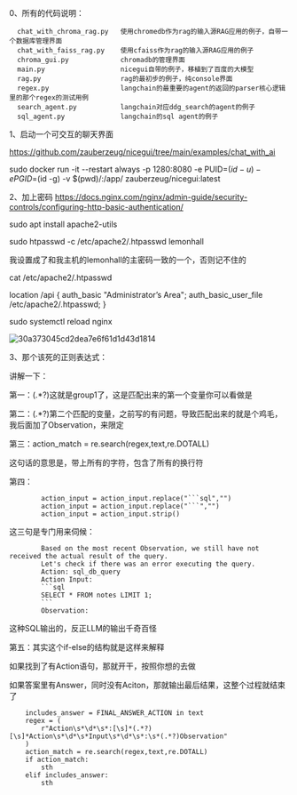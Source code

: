 
0、所有的代码说明：

      chat_with_chroma_rag.py   使用chromedb作为rag的输入源RAG应用的例子，自带一个数据库管理界面
      chat_with_faiss_rag.py    使用cfaiss作为rag的输入源RAG应用的例子
      chroma_gui.py             chromadb的管理界面
      main.py                   nicegui自带的例子，移植到了百度的大模型
      rag.py                    rag的最初步的例子，纯console界面
      regex.py                  langchain的最重要的agent的返回的parser核心逻辑里的那个regex的测试用例
      search_agent.py           langchain对应ddg_search的agent的例子
      sql_agent.py              langchain的sql agent的例子


1、启动一个可交互的聊天界面

https://github.com/zauberzeug/nicegui/tree/main/examples/chat_with_ai

sudo docker run -it --restart always -p 1280:8080 -e PUID=$(id -u) -e PGID=$(id -g) -v $(pwd)/:/app/ zauberzeug/nicegui:latest


2、加上密码
https://docs.nginx.com/nginx/admin-guide/security-controls/configuring-http-basic-authentication/

sudo apt install  apache2-utils 

sudo htpasswd -c /etc/apache2/.htpasswd lemonhall

我设置成了和我主机的lemonhall的主密码一致的一个，否则记不住的

cat /etc/apache2/.htpasswd

location /api {
    auth_basic           "Administrator’s Area";
    auth_basic_user_file /etc/apache2/.htpasswd; 
}

sudo systemctl reload nginx

![30a373045cd2dea7e6f61d1d43d1814](https://github.com/lemonhall/LangChain-Baidu-demos/assets/637919/51688c82-38fa-4cf4-9e82-127df891b766)

3、那个该死的正则表达式：

讲解一下：

第一：(.*?)这就是group1了，这是匹配出来的第一个变量你可以看做是

第二：(.*?)第二个匹配的变量，之前写的有问题，导致匹配出来的就是个鸡毛，我后面加了Observation，来限定

第三：action_match = re.search(regex,text,re.DOTALL)

这句话的意思是，带上所有的字符，包含了所有的换行符

第四：

            action_input = action_input.replace("```sql","")
            action_input = action_input.replace("```","")
            action_input = action_input.strip()
           
这三句是专门用来伺候：

            Based on the most recent Observation, we still have not received the actual result of the query. 
            Let's check if there was an error executing the query.
            Action: sql_db_query
            Action Input:
            ```sql
            SELECT * FROM notes LIMIT 1;
            ```
            Observation:

这种SQL输出的，反正LLM的输出千奇百怪

第五：其实这个if-else的结构就是这样来解释

如果找到了有Action语句，那就开干，按照你想的去做

如果答案里有Answer，同时没有Aciton，那就输出最后结果，这整个过程就结束了

        includes_answer = FINAL_ANSWER_ACTION in text
        regex = (
            r"Action\s*\d*\s*:[\s]*(.*?)[\s]*Action\s*\d*\s*Input\s*\d*\s*:\s*(.*?)Observation"
        )
        action_match = re.search(regex,text,re.DOTALL)
        if action_match:
            sth
        elif includes_answer:
            sth

